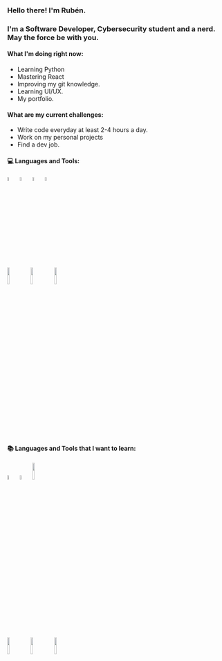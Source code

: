 ### Hello there! I'm Rubén.

### I'm a Software Developer, Cybersecurity student and a nerd. May the force be with you.

#### What I'm doing right now:
* Learning Python
* Mastering React
* Improving my git knowledge.
* Learning UI/UX.
* My portfolio.
#### What are my current challenges:
* Write code everyday at least 2-4 hours a day.
* Work on my personal projects
* Find a dev job.

#### :computer: Languages and Tools:

<p>
  <img width="5%" src="https://www.vectorlogo.zone/logos/w3_html5/w3_html5-icon.svg">
  <img width="5%" src="https://www.vectorlogo.zone/logos/w3_css/w3_css-icon.svg">
  <img width="5%" src="https://cdn.cdnlogo.com/logos/j/44/javascript.svg">
  <img width="5%" src="https://www.vectorlogo.zone/logos/nodejs/nodejs-icon.svg">
</p>
<p>
  <img width="10%" src="https://www.vectorlogo.zone/logos/reactjs/reactjs-ar21.svg">
  <img width="10%" src="https://www.vectorlogo.zone/logos/mongodb/mongodb-ar21.svg">
  <img width="10%" src="https://www.vectorlogo.zone/logos/git-scm/git-scm-ar21.svg">
</p>


#### :books: Languages and Tools that I want to learn:

<p>
  <img width="5%" src="https://www.vectorlogo.zone/logos/python/python-icon.svg">
  <img width="5%" src="https://www.vectorlogo.zone/logos/typescriptlang/typescriptlang-icon.svg">
  <img width="10%" src="https://www.vectorlogo.zone/logos/vuejs/vuejs-ar21.svg">
</p>
<p>
  <img width="10%" src="https://www.vectorlogo.zone/logos/docker/docker-ar21.svg">
  <img width="10%" src="https://www.vectorlogo.zone/logos/ubuntu/ubuntu-ar21.svg">
  <img width="10%" src="https://www.vectorlogo.zone/logos/gnu_bash/gnu_bash-official.svg">
</p>


